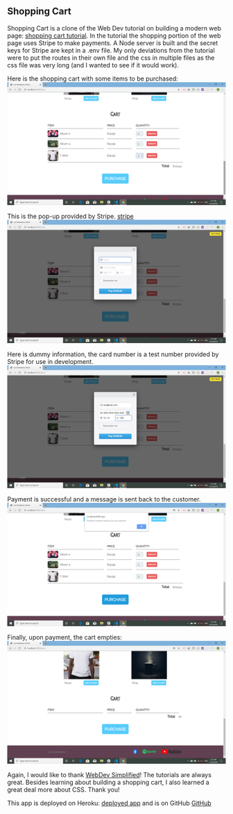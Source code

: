 ## Shopping Cart


Shopping Cart is a clone of the Web Dev tutorial on building a modern web page: [shopping cart tutorial](https://www.youtube.com/watch?v=mI_-1tbIXQI&list=PLZlA0Gpn_vH9xx-RRVNG187ETT2ekWFsq&index=15&t=2961s). In the tutorial the shopping portion of the web page uses Stripe to make payments. A Node server is built and the secret keys for Stripe are kept in a .env file. My only deviations from the tutorial were to put the routes in their own file and the css in multiple files as the css file was very long (and I wanted to see if it would work).

Here is the shopping cart with some items to be purchased:
![waiting in checkout](public/assets/images/readmeImg/one.png)

This is the pop-up provided by Stripe. [stripe](https://stripe.com/)
![pop-up](public/assets/images/readmeImg/two.png)

Here is dummy information, the card number is a test number provided by Stripe for use in development.
![filled-out](public/assets/images/readmeImg/three.png)

Payment is successful and a message is sent back to the customer.
![success!](public/assets/images/readmeImg/four.png)

Finally, upon payment, the cart empties:
![all done](public/assets/images/readmeImg/five.png)

Again, I would like to thank [WebDev Simplified](https://www.youtube.com/channel/UCFbNIlppjAuEX4znoulh0Cw)! The tutorials are always great. Besides learning about building a shopping cart, I also learned a great deal more about CSS. Thank you!

This app is deployed on Heroku: [deployed app](https://obscure-tor-08613.herokuapp.com/store) and is on GitHub [GitHub](https://martucazpo.github.io/shopping-cart/)

